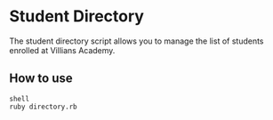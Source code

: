 # Student Directory #

The student directory script allows you to manage the list of students enrolled at Villians Academy.

## How to use ##

```
shell
ruby directory.rb
```
